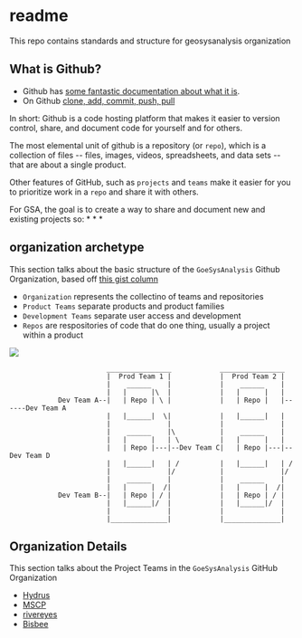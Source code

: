 # readme

This repo contains standards and structure for geosysanalysis organization  

## What is Github?

* Github has [some fantastic documentation about what it is](https://docs.github.com/en/get-started/quickstart/hello-world). 
* On Github [clone, add, commit, push, pull](https://www.earthdatascience.org/workshops/intro-version-control-git/basic-git-commands/)

In short: Github is a code hosting platform that makes it easier to version control, share, and document code for yourself and for others. 

The most elemental unit of github is a repository (or `repo`), which is a collection of files -- files, images, videos, spreadsheets, and data sets -- that are about a single product. 

Other features of GitHub, such as `projects` and `teams` make it easier for you to prioritize work in a `repo` and share it with others. 

For GSA, the goal is to create a way to share and document new and existing projects so: 
* 
* 
* 

## organization archetype

This section talks about the basic structure of the `GoeSysAnalysis` Github Organization, based off [this gist column](https://gist.github.com/rwnfoo/3e19747f6dc2c5b9cfb0ff9c89d834b4)

* `Organization` represents the collectino of teams and repositories
* `Product Teams` separate products and product families
* `Development Teams` separate user access and development
* `Repos` are respositories of code that do one thing, usually a project within a product

![](https://user-images.githubusercontent.com/865381/37910942-c2c8c012-30dc-11e8-910b-1bda5b22fb25.png)

```
                        ________________            ________________    
                        |  Prod Team 1 |            |  Prod Team 2 |
                        |    ______    |            |    ______    |
                        |   |      |\  |            |   |      |   |
            Dev Team A--|   | Repo | \ |            |   | Repo |   |------Dev Team A
                        |   |______|  \|            |   |______|   |
                        |              |            |              |
                        |    ______    |\           |    ______    |
                        |   |      |   | \          |   |      |   |
                        |   | Repo |---|--Dev Team C|   | Repo |---|--Dev Team D
                        |   |______|   | /          |   |______|   | /
                        |              |/           |              |/
                        |    ______    |            |    ______    |
                        |   |      |  /|            |   |      |  /|
            Dev Team B--|   | Repo | / |            |   | Repo | / |
                        |   |______|/  |            |   |______|/  |
                        |              |            |              |
                        |______________|            |______________|
```

            
## Organization Details 

This section talks about the Project Teams in the `GoeSysAnalysis` GitHub Organization
* [Hydrus](https://github.com/orgs/geosysanalysis/teams/Project-hydrus)
* [MSCP](https://github.com/orgs/geosysanalysis/teams/Project-mscp)
* [rivereyes](https://github.com/orgs/geosysanalysis/teams/Project-rivereyes)
* [Bisbee](https://github.com/orgs/geosysanalysis/teams/project-bisbee)

